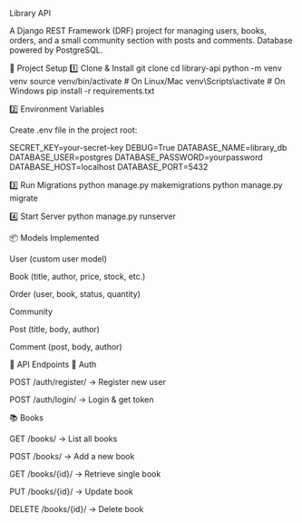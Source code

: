Library API

A Django REST Framework (DRF) project for managing users, books, orders, and a small community section with posts and comments.
Database powered by PostgreSQL.

🚀 Project Setup
1️⃣ Clone & Install
git clone <repo-url>
cd library-api
python -m venv venv
source venv/bin/activate   # On Linux/Mac
venv\Scripts\activate      # On Windows
pip install -r requirements.txt

2️⃣ Environment Variables

Create .env file in the project root:

SECRET_KEY=your-secret-key
DEBUG=True
DATABASE_NAME=library_db
DATABASE_USER=postgres
DATABASE_PASSWORD=yourpassword
DATABASE_HOST=localhost
DATABASE_PORT=5432

3️⃣ Run Migrations
python manage.py makemigrations
python manage.py migrate

4️⃣ Start Server
python manage.py runserver


📦 Models Implemented

User (custom user model)

Book (title, author, price, stock, etc.)

Order (user, book, status, quantity)

Community

Post (title, body, author)

Comment (post, body, author)

🔗 API Endpoints
🔑 Auth

POST /auth/register/ → Register new user

POST /auth/login/ → Login & get token

📚 Books

GET /books/ → List all books

POST /books/ → Add a new book

GET /books/{id}/ → Retrieve single book

PUT /books/{id}/ → Update book

DELETE /books/{id}/ → Delete book